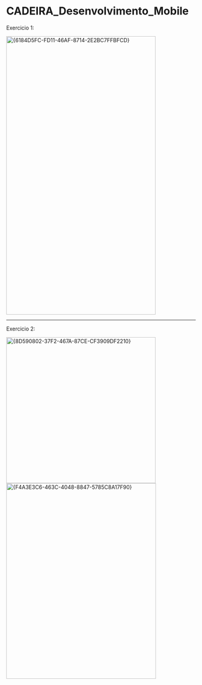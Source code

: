 # CADEIRA_Desenvolvimento_Mobile

Exercicio 1:





<img width="397" height="740" alt="{6184D5FC-FD11-46AF-8714-2E2BC7FFBFCD}" src="https://github.com/user-attachments/assets/7a19a69a-109a-480b-8fc2-844d3decfe47" />


-------------------------------------------------------------------------------------------------------------------------------------------------------------------

Exercicio 2:




<img width="397" height="388" alt="{8D590802-37F2-467A-87CE-CF3909DF2210}" src="https://github.com/user-attachments/assets/fd9d0309-4afa-4db2-bf29-8f25d75c7b64" />

<img width="398" height="520" alt="{F4A3E3C6-463C-4048-8847-5785C8A17F90}" src="https://github.com/user-attachments/assets/8d9560d2-eeb0-4cad-8558-c06f6c98954b" />

